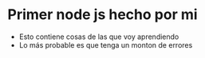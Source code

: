 # Primer node js hecho por mi

* Esto contiene cosas de las que voy aprendiendo
* Lo más probable es que tenga un monton de errores